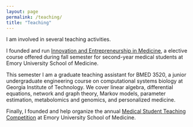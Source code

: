 ```yaml
---
layout: page
permalink: /teaching/
title: "Teaching"
---
```


I am involved in several teaching activities.

I founded and run [Innovation and Entrepreneurship in Medicine](http://erikreinertsen.com/iemed), a elective course offered during fall semester for second-year medical students at Emory University School of Medicine.

This semester I am a graduate teaching assistant for BMED 3520, a junior undergraduate engineering course on computational systems biology at Georgia Institute of Technology. We cover linear algebra, differential equations, network and graph theory, Markov models, parameter estimation, metabolomics and genomics, and personalized medicine.

Finally, I founded and help organize the annual [Medical Student Teaching Competition](emorymstc.com) at Emory University School of Medicine.
